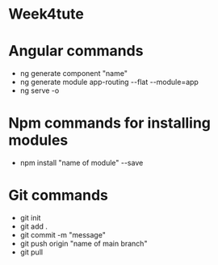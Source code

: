 # Week4tute

# Angular commands
- ng generate component "name" 
- ng generate module app-routing --flat --module=app
- ng serve -o

# Npm commands for installing modules
- npm install "name of module" --save

# Git commands
- git init
- git add .
- git commit -m "message"
- git push origin "name of main branch"
- git pull
